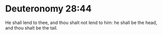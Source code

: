 # Deuteronomy 28:44

He shall lend to thee, and thou shalt not lend to him: he shall be the head, and thou shalt be the tail.